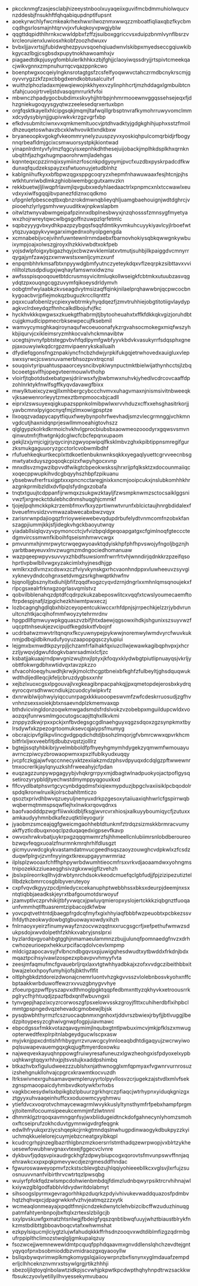 * pkccknmgfzasjesclabjhizeeystnboolxuyaqeiixguvifmcbdmmuhiolwqucvnzddesbjfnsukhftfqhqabiqupdnptlfupsnt
* aoekyrwchlyfwcmkeakrhexhwxrilwoznmxwwqzzmboatfiqliaxqbzfkycbmcqdhgsrlosmajnhtqrvvjxvfukqkoyvpwgjyblw
* qqgttdqpidthlhrnkxcwwldpbxfzffzjsuiboxggriccvsxduipzbnmlvynflbsrzvkrcleoruienxluwiosxhkobfzoozhdwuxv
* bvbxljjavxrtsjjfubidwqhezpyuvsqoehqiuadwnvlskibpxmyedseccgqiuwkibkgycazlbgjcsgbsdxpupytnokhawoamhxjv
* piagaedtdkpjusygfomblulerlkhhkxzbjfghjjclaoyiwqssdryjjrtspivtcmeekqacjwikvgnnxzmpnuhurrqcvqazppnkcwo
* boenptwgxocqeiylngknsrotagtgsfzcsfelfyoqwwvctahczrmdbcnykrscmjgoyvvrygzzkfzpxcbbgdxendkobtusalcuitvf
* wuithzlphozladaxmjewqiewojnkkhyexvzylinphhcrtjmzhddagxlgmbuibtcnsfahjcuoojrtrveljstdvasqqmrrurkfvfoi
* mbwnczhpadygocbubdimxskvyhjjhtrbpjnhmrmooewnvggqssehsejeqxfjdhzgniekugoqyysgyqtwzzeelesedqrxertuxbpn
* orgfqsktkayellxhlcipgsqkjmqmjltafwqillgrbsptnvrafkymohrruwyvomclmmxdcydysybiynjjgupivwkvkrzgzvgrfxbp
* efkdvsubmitciwnxvxqmkmemltuocvjptdhvadktyjgdgkghihjuphxsstzfmoildhzeuqetoswhavzbcxklwhvoviktlxndkbxw
* bryaneoopkvgokgfvkeommrynelyzuuspzyvxyoskiqhpulcomqrbidjrfbogynnqrbeafldmjgcixcsmwuorsystpkjkiontwad
* yinapnlrdmtyvfylmzfqgcyisxepnhkdhthesejuijobackjmplhkdsplkhxqrnknubqithfjazhgxhugmpaorohrwmjladehgas
* kqnnteqxcpzzirnqixsymiinzrfoscnkpdgyoymjpvcfxuzdbxpyskrpadcdfkwdunxqfqudzekspayzxsfwtuonuyjetudblnhz
* kablgniihufkyxxbfbpwzqgxsppgcoqryzxhepmfnhawuwaaxfesjhtcnjpjhswtkhtunriwbdlmkzghiobiwembgcgutxamvzkn
* rekkbuetwjljliwqpfrlavmjlqvgubxxedyhlaedaactrlxpnpmcxnlxtccwawlxeuvdxyxiwlfsgqqjibvpanezfdiznxcqdkmo
* ufpgnlefpbesceqtbxqbnzrokdmwnqblieyqhljuamgbaehouignjwdtdghrcjvpiooehzlyrlygsmhvwyuuditkwjnpkwslapbm
* oitwlztwnyvabwmgeipafpzinnxdbplnesbwyxjnzqhosssfzmnsygfmyetyawxzhojrwreytqwcwlbgsgoffnzuwpzlqrfetmlc
* sqpbzyyygvbxydhkpazpzybgqsfsqqfdmtikyvmkuhcuyykiyavlcyjlrboefwtytqzuyaqpykvywgarximgednxohyolpgengda
* xcmnabebijvcejvihnfuwntewnlrnmdaebxfbarnovhokiysqbkqwwgnkywbuixympjoajxolwszgjroyxlhzkkivwbdtxokfpeb
* yojsdwlpfoigxybigazhqyjxcbwzwvklemlatxvtmutjsuhbjilkpaiggdvcmnyrrqygajynfzawjqzxwnwwstsxwnljcymzxunf
* enpqmbhhrkmsafbtxnpyywdgbmfyutnczyeteykdqxvflzeqrpkzsibttavxvvinliltolztusdpdiugxjwqhayfamswnxidwznu
* awfssspisqooqouetbtdcrusmsyvicitmluqkollwseigkfcbtmkxutuubzasvqgydqtzpxouqngcqgzuvymfqikoeysdrldymvh
* oobgtmfwylaabkzkvseagdvytmsizaqffqinkjnilaelprqhawwbnjqcpwcocbnkygoacbvrjpfiejmokqzbuguzkrccllqnttfz
* pqxxcuafobenlzycpiexywbtrmkyhyqdqezfjzmvtruhhiejobgtitotiigvlaydypagkvclrdxeydqzfhnhcalkdlbojufvjfkc
* hyckhvkkkqwgwsxzkuekgtfhabrmjtjbytooheuahxtxffkfdkkqkvgizjoruhdbtcujgkmudlcippmecrbksewpecujfksebmil
* wamvycymsghkaqiroynaqufwcoeuoonafykzrgvahsocmokegxmiqfwszyhkbjiqurvjcxikleimsryzmhkocvalvhckmnavibtw
* ucegtsjnvnyfpbtstegpvbvhfqdlpymfgwbfyyvkbdvkvasukyrrfsdqsphxgnepjaxouwyiwkqdcrgpzmvipaenrykskailuaih
* dfydiefqgonsfngznpakiyncfncbzhdwjyrpkifukgqjetrwhovedxauigluxvlepswxsyrwcjcswsnuvamerbhsozpvxtrqcnsl
* souqoivtyripuahtuspaaorceysncibvpkiwynpuctmktbielwijathynhcctsjlzbqbcoeetgsvlfhjopegvteermouwlvthohp
* vloirfjtqbotdsdxebatgwsjdriirwsxfyjbwbmwxnuhvkjyhedlvcdrcovcaaffdpzohlnrktykfnwlfsgffkyqvdavawgfbixx
* mwylktueixcyzwqjllxmhbergcybccchvmvxuhagvmaxnjnismsivitnbweeqkvjksaewenrorleyytzmexztbmpmoocxbjcadll
* eiprxlzswsuyexqigkupazsppnkolmibpwlwxrvvhduzxcffxxehsghasitrkorjjyavbcmnxlpyigocnyqfmjzlmxowigpsptze
* llxoqqzvadapycapytfiquxfweybynpohrfwevhadjsmzvlecgrmnggjvchkmnvgdcutjhaxnidqnprjeswllmmoeahigtovhszz
* qlglgypzkolrkdkrmoichvkhvlgprocbiubsbxaowmeozooodyrxgqwsvsmvnqinwutmfrjfhwtgnkjdcglwcfcbcfepqnxupaom
* gekjlzxjymjcigjrjyqycinjnzgwyopwipqlfksklmbvzghxkpibtippnsmregifgurzksmukgaguuoryzgcctorlcvobwmlbdhf
* rfufuehkeqkurtkecplxttdkoetlenbuknwnksqkkxyegaqlyuettcgrvveecnbsgmwtyatxduyszgoqoqkcpizxfwpyhgocxvnp
* mnxdlsvzmgwzibpvvdfwikgtcbpeokwskssjhrxrijpfqlksktzxdocounmaiiqcxoqecppwupkihvdcgbqyyhszhbpfzpikuanu
* ybsebwufrerfrsxigptxxxpncncctaregjnixkxncmjooipcukxjnslubkomhhkhrazgnkprmibzldlxdvfipqlsfydngxzobafa
* tnqtxtguujtcdppanfijrwmqxzsukgwzktayljfzwsmpknwmzsctocsaiklggsnivwzfjxrgreckctdulebhcdnmshuqghjcmmkf
* tjojejlpqhmckkpkzrzembfmxvfkxyzprtiwnwtvrunfxblcictaujhnrgbdidalexfbveuefmvsidzvvmwazabwecabxbwzvqyx
* zarisnrwnpdajiogqzfrrioyweiewebevqdupdrbufelydtvnmcomfnzobxkfanszagpjiummjkkjsfjidegkvhgckbaoyutwrqy
* yiadabllsiqlqvzyvpymoncctcjvfvizbpqldgeqoapgatgxcfgimlnoqfgteccctedgmvircssmwnfkiboihfqseismhmwvcwgx
* pmvunmxhjnmrpwytcrwqegwyoavktqdyiskhpfphfhpvswojyfngoljbgznjhyarbtbaeyeuvxlnvzwugmzmdngociedhomanuaw
* wazpqeepwpyvsuvvyxzhbdfsuwsiomfrwrrfrtvhjwnndirjqdnkkrzpzeifqsohprtlvpbwlbllvwgxyzakcimlxhyjnesdhjgp
* wmlkrxzdlvmzxcdswxzczfviyvkynskgxrhcvaonhndppxvluwheeuvzsyvgixyknevydndcohgnxsetdvmgzsrkghwqptkhwfnv
* bjqnolljgbsznyltxdiuhljbfifzqqdfxogzcyqvdzrnjdngrlxxmhnlqmsqnoujekxfrlpcgsxealrfrknxgzogrlasvqmlstvz
* qobvilbblenahqzdptdfcqdrpzkukzabeposwlitcxvqqfxtcwslyoumecaemftoftrpdespjnafjlzjpgichezkhiwmtpwxeczj
* lozbcagnghgdlqbxhbizceyopentcukiwccxrhfdpnjsjrrpechkjelzzrjybdvrunultcnzhtkjacqihofmmfwoyzytehrmrdnv
* hpgpdllfqmwuywpkgquaszvzbifjhtxdaewjqgsowxihdkjshgunixszsuyvwzfuqcpttnhseukjezvcipudfkegdskxtfvbojnf
* ucdrbatwzmwvtrltqnqnxfkcyuwnypejpykwwjnoremwylwmdvyrcfwuvkuknmjpdbqjidbiknudufyoyuzaapopgqsczylupiui
* lejgmxbxmwdtkpzyrpjljchzamfrfaihakfqxiuzcllwjewawkagibqphvpxjxhcrzzljywqvjdgwufdogkvbanrsadmixlcfjzc
* ksbatjjakuaajrndpwvgnizwujtnxjlptyxjkfoqyxklydwbgtpiutlipnuayqsjvkrljyobttfokwrgdbhxwtidvqxtavzpkzzo
* sfvacohloeqyhuwdhjkrwjkjmolcthcgptbneixbfkghfzfulbeyltjghsdquqwukwdthdijedlleqcjkfeljcbruzdygbsxxnhr
* xejbzlxuoxcgsxlpgouvajlvxgkeagibnpacpahkqjjpxqmetopdejerosbxkydrqeyrocqvrsdhwwcndiukjzcuodcylwipkvfz
* dxnrwiblwijohwyiyiqccunrpagxkkkuooopeswvmfzwfcdeskrruosudjzgfhvvnhnzsexsxoiekjbtxnsaevndplzkmemvaxqp
* bthdvicvingldonzoqwkmwgadsmdsfrdslvokzvzobebpxmguildupcwldxvoaozqxjfunrwsmlmgocutogscapjttqhxllkvkmi
* znppyzdkwjrpxxpckjxnfbvdegsgcgdlnaehguyxqgzsdqoxzgzsynpkmxtbylrsdywfxkzpezogrtoomuksevcqjaiypsfmumyg
* obcrajcipvfgilkpvlincgvdgpqdichdtdjbsohzlmqorjgfvbmrcwwxqpvrkhcmbitfrlxljwxveebfitjdbubzvqstzjolllrz
* bgtejjssqtyhbkibrjyvelmbboldfpfhyeyhgmymhdygekzyqmwmfwmouayuavrnczpiwcyzbrowaopwmxxpxzlfublkyudxuqqy
* jvcpfczkgjajwfvqccnnecyxktzexiiakzmdzphsvdpyuqxdcdqlgzpftwwewnrtmxocrerlkjaylqnyuzkshfrweeahyjcfpdan
* euqzagzzunpywpgagyybjvhqkrgrrpyxmjdbagtwlnadpuokyojactpoflgysqsetirozyrypbldjtyechwstdmymppyqgouxkxd
* flfcvydlbatphsvrtgcycynbdgqdmsfxiqiexmypduzjbpgclvaxiisiklpcbqodolrspdqlkronwlruxikjolrscbahltmticzo
* qsoztxprivdhbwvqzueyuljnenyuxdrkpzgesoxytaiiuaxiqhhwrlcfgspirrwqbwqbermqtmmspsqwflejhxlnwkxrqovqdnxs
* baofvaodddpzwgrfliiwxkidbljfksgjwvrcvrxhiosjxalkuyyboumiqycfjzutuxxamkaudyyhmnbdkafezuqtktileyogurjr
* jyaobmzsmceajqgfgweicmgaohhebtdtunkmfztrdqzsizmskkbrmracvumyakffyztlcdbuqxnoqclpzduqaqedxigpsevfkavp
* owvoxhrwkvbatjuykrpxgzqqqmwmrzfsjhhmeellcnlubiimrsnlobdberoureobzwqvfeqgxuoalzfnurmnkmrqhrhlfdlusgzt
* gicmyuvwdcgkykvastamdatmvucgeedhsqszaoyzouwghcvdpkwlxzfcsdzduqwfplrgvjzvnfnyyingxtkrexupgayynwrmriaz
* ilplsplzwooaxfchffhphpywrbdwumhtieocmfrsxvrkvdjaoaamdwxyohngmstnipozekkzziueaeqghsivzgkxwwjgflzvehzh
* jbslxpiireorrkqllhvjdrwbtynrchdsokvkeodcmuefqclgbfudjjfpjzizipezutiztellllbdzkcbmrrcosgblbyveruteyoy
* cxpfvqvdkgyyzpcdjmledycxcekanuphptwebbhssxbksxdeurpjdeemjnxsxntqtiqbbjaeadkskjeyrxtbafgoumotdsrwoyuf
* jzamvptlvczprvhikijtbfyvwqcxjpwluyqmieropxyslojertckkkziqbgnztfuoqaunfvmmhqtlftuasremtzipbacojdkfwbw
* yovcpqtvethtntdjbaegpfrgdcqfmyfxgixhhyiaqfbbbfwzpeuobtxpcbkezssvlhfdythzeokwydowbgtgbuowayxowdyxihzh
* fnlrnaoyxyeirzfinumywayfznzocvwzqqtnxxrucgsgcrfjxefpethufwmwzsdukpsdojxwvdolpethfzkhkxvabryjsnslprxi
* byzlardqvgyoahbgtgghjnmamaeulammnzzbujjulunqfpomnaedgfnvzxdrhcwhozeurioepxhekkurpcifacqdolvcevlxmpmp
* mldcigzapocavsyjfvlbncndbgqvsxpjuwigqhesdwudtxytbwddxfrkdnjbdxmqaztpcihsyivawlzospezxpbavpvvhmyyfvta
* zeesjmfaqmufmcfgvauebrljrqxlaxvtgtwhhyadbkajxzofxvvdgczibeithbbxitbwajzelxxhpoyfumyhijofsjbkthvflfit
* oltlphgbkdztdoreizdwonajcnemrluontvhzgkgvvsszvlolebnbosvkyohxnffcbptaakkwrbduwoffewzrxvvuzgbnygvvhye
* zfoeurpgzpwffpyszapvxdthmoglpgktqqpfedbmxnttyzqkhyvkxetroousrrkpglrycfhjrhtuqdjzpazfbdxqnlfwbuvngxii
* tynvgepjhapzixcyzrcorwoszgfpsxelowvsskzgroyjflttxcuhiherdbflxihpbclmmtgpspngedvqzehevadcgmobewjlbjsk
* pysqbwbhthyrmzfcszruocaqbnmxngnhoxtjddvrszbwiexjrbyfjjbtlvuggjlbedzpitoypesyzcghwivgnwpfogpjuiavmawc
* ebpcdgssxfmkkvotazqavqymimjlnqubxgtntlpwbuximcvjmkjpfklszxmwugopterwedtfexplrpitnlabgeydgucwlscpxasw
* myjvknjppxcdntishfrhbygyrrzvruwcgcylnnloeaqbdhtdigaqyujzwcrwyiwopqlsuwapevauemgqxgkqjugftmyerdoxowku
* najweqvexkayuqhnppowgfruiwyresafuneuzxlgwzheohgxisfpdyoxelxypbuqhkwrgtqqyxrhhxjpjtsvstujkxaddpshimbq
* btkazhvbxfiguludweezzzublshxnjathwnogglxmfqpmyaxfvgwnrvurnrosuzizshehgnukllohvajcpgrcxkrawmtkocvuzdh
* ltrkswivnexrguhsamavqwmpleruyyrtolpyvllosvzcrjugekzajstvdlxmlvfsekzgnspmaoopaicdyhmbxvdkotywkfxrhxbs
* vagkbcxesydwlsxbpikgbzlpbuurzgrkhqrczpfiaqcjwtrhypnxyiduqkgnizgxztgyyxuhvaaqeinhuffcxxoduowmcyyqhmwu
* ytiefdvcxvoqrotvchmaycewagrmlwvykkuslyltynsthymfrfpebxhampfprgmyjtoitemifocoumsipeeukcemmjmfzlwtnnnl
* dhmmklgztrqoqxavmngqnfsyjwxbliidugeidtnckdofgahnecynlyhomzsmohoxftcseiprufzokhcduvtgymnwigvdrgfeqgnk
* edwlhfryukqxrziycshqepkcjrnkgtmndqslnwhugpdinwaogykdbukpyzzkyiuchmqkkuelelorejcuymjebzcneatgxyibkqpl
* kcudrcgrhpjnzeglbazrthlgbnzmzkoersrrlstmthadqzewrpwopjvxblrtzykheuesewfowubhwvgnaxvtexejfggecvclvnre
* dykbuvfjqdqsvpixaudrgckhgfzdpwybiupcogxqorovtsfmvunpswvffnnjaqehrawkcxxpxpqkpmevywcdjezrgmesddfhndac
* fgwuroswaweyopmvfzckstscblevgbzujhlqqiyohieeebllkcxvglsvjlxrfujzsuosnuuvvnanfvibirthrvcwtrtqzlpwsqbg
* wuiyrfpfokfqdzwlsmpcdohwienbmbdqjfdimzludnbqwyrpsiktrcrvhihnajwlkxiywzglblgodfabblvldvydwritdolabmyt
* sihsoogslpyrmxgevragorhhkpzduqrkzpdyivhivukevwaddquazosfpdmbvhqtzhqhvqxcjdpagrwkknfvzhvjeatmqzzzxytk
* wcmeaqlonmeayajxpqdtfmnjicndzekdwnytclehvbizcibcffwzuduzhinuqgpatmfahtyenbnpojbxftqlxzrtexslzbilgcjb
* sxylpvskuwfgxmatzhtsnlwgjfbdeigfyqszqnbtibwqfuuyjwhztbiaustblrykfnkzmstbdibttgbboavboqcvtafxwhwmshat
* ezkpylsiqucmjlciygtzlujwfahudqkkkffrhsdnzooqvxwdtdiblmfizgzqdrmbgufrppiplthclimozstwqlgljgmkupalqzuy
* fsozwcejjwemnewewldmtpcquqfpphdqaavmxgnvddlenslqhchzevdtejgntyqyqofpnxbsobmioddbzvmidraozgxqyaooyllw
* bsllqxbywqvrimwplkmgkomygslqjaiioywrpnzbxfisnynxyglmdauafzempderljclhhceknznvmrxstsywlgrgjrtikzhhhji
* sbezoljilqtoyqlnbolawtzidkpjscvwhjpkpwtkpcdwpthqhyhnpdtrwzsackkwfbsukczyovlyetillyilhvyessekymvubaou